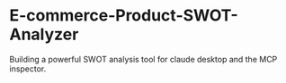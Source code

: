 # E-commerce-Product-SWOT-Analyzer
Building a powerful SWOT analysis tool for claude desktop and the MCP inspector.
